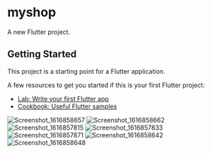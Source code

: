 # myshop

A new Flutter project.

## Getting Started

This project is a starting point for a Flutter application.

A few resources to get you started if this is your first Flutter project:

- [Lab: Write your first Flutter app](https://flutter.dev/docs/get-started/codelab)
- [Cookbook: Useful Flutter samples](https://flutter.dev/docs/cookbook)



![Screenshot_1616858657](https://user-images.githubusercontent.com/64634366/112725848-45ffc100-8f40-11eb-87e3-aeb386b3b28a.png)
![Screenshot_1616858662](https://user-images.githubusercontent.com/64634366/112725853-48fab180-8f40-11eb-838e-be6d9a958fc0.png)
![Screenshot_1616857815](https://user-images.githubusercontent.com/64634366/112725854-4ac47500-8f40-11eb-858a-be4b90af4d50.png)
![Screenshot_1616857833](https://user-images.githubusercontent.com/64634366/112725855-4b5d0b80-8f40-11eb-9afc-bb5b2e57e3a3.png)
![Screenshot_1616857871](https://user-images.githubusercontent.com/64634366/112725856-4bf5a200-8f40-11eb-9b22-a174c4fe4f84.png)
![Screenshot_1616858642](https://user-images.githubusercontent.com/64634366/112725857-4c8e3880-8f40-11eb-8c28-d76b3dab39fe.png)
![Screenshot_1616858648](https://user-images.githubusercontent.com/64634366/112725859-4d26cf00-8f40-11eb-907f-e22246d11942.png)

